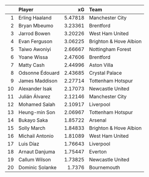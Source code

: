|    | Player          |      xG | Team                   |
|---:|:----------------|--------:|:-----------------------|
|  1 | Erling Haaland  | 5.47818 | Manchester City        |
|  2 | Bryan Mbeumo    | 3.23361 | Brentford              |
|  3 | Jarrod Bowen    | 3.20226 | West Ham United        |
|  4 | Evan Ferguson   | 3.06225 | Brighton & Hove Albion |
|  5 | Taiwo Awoniyi   | 2.66667 | Nottingham Forest      |
|  6 | Yoane Wissa     | 2.47606 | Brentford              |
|  7 | Matty Cash      | 2.44996 | Aston Villa            |
|  8 | Odsonne Édouard | 2.43685 | Crystal Palace         |
|  9 | James Maddison  | 2.27714 | Tottenham Hotspur      |
| 10 | Alexander Isak  | 2.17073 | Newcastle United       |
| 11 | Julián Álvarez  | 2.12146 | Manchester City        |
| 12 | Mohamed Salah   | 2.10917 | Liverpool              |
| 13 | Heung-min Son   | 2.06967 | Tottenham Hotspur      |
| 14 | Bukayo Saka     | 1.85722 | Arsenal                |
| 15 | Solly March     | 1.84833 | Brighton & Hove Albion |
| 16 | Michail Antonio | 1.81089 | West Ham United        |
| 17 | Luis Díaz       | 1.76643 | Liverpool              |
| 18 | Arnaut Danjuma  | 1.75447 | Everton                |
| 19 | Callum Wilson   | 1.73825 | Newcastle United       |
| 20 | Dominic Solanke | 1.7376  | Bournemouth            |